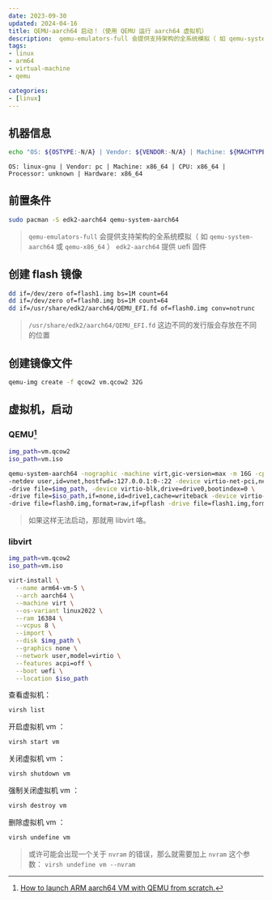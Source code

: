 ```yaml
---
date: 2023-09-30
updated: 2024-04-16
title: QEMU-aarch64 启动！（使用 QEMU 运行 aarch64 虚拟机）
description:  qemu-emulators-full 会提供支持架构的全系统模拟（ 如 qemu-system-aarch64 或 qemu-x86_64 ） edk2-aarch64 提供 uefi 固件
tags:
- linux
- arm64
- virtual-machine
- qemu

categories:
- [linux]
---
```


## 机器信息

```sh
echo "OS: ${OSTYPE:-N/A} | Vendor: ${VENDOR:-N/A} | Machine: ${MACHTYPE:-N/A} | CPU: ${CPUTYPE:-N/A} | Processor: ${$(uname -p 2>/dev/null):-N/A} | Hardware: ${$(uname -m 2>/dev/null):-N/A}"
```

```
OS: linux-gnu | Vendor: pc | Machine: x86_64 | CPU: x86_64 | Processor: unknown | Hardware: x86_64
```

## 前置条件

```sh
sudo pacman -S edk2-aarch64 qemu-system-aarch64
```

> `qemu-emulators-full` 会提供支持架构的全系统模拟（ 如 `qemu-system-aarch64` 或 `qemu-x86_64` ）
> `edk2-aarch64` 提供 uefi 固件

## 创建 flash 镜像

```sh
dd if=/dev/zero of=flash1.img bs=1M count=64
dd if=/dev/zero of=flash0.img bs=1M count=64
dd if=/usr/share/edk2/aarch64/QEMU_EFI.fd of=flash0.img conv=notrunc
```

> `/usr/share/edk2/aarch64/QEMU_EFI.fd` 这边不同的发行版会存放在不同的位置

## 创建镜像文件

```sh
qemu-img create -f qcow2 vm.qcow2 32G
```

## 虚拟机，启动

### QEMU[^1]

```bash
img_path=vm.qcow2
iso_path=vm.iso

qemu-system-aarch64 -nographic -machine virt,gic-version=max -m 16G -cpu max -smp 4 \
-netdev user,id=vnet,hostfwd=:127.0.0.1:0-:22 -device virtio-net-pci,netdev=vnet \
-drive file=$img_path, -device virtio-blk,drive=drive0,bootindex=0 \
-drive file=$iso_path,if=none,id=drive1,cache=writeback -device virtio-blk,drive=drive1,bootindex=1 \
-drive file=flash0.img,format=raw,if=pflash -drive file=flash1.img,format=raw,if=pflash
```

> 如果这样无法启动，那就用 libvirt 咯。

### libvirt

```bash
img_path=vm.qcow2
iso_path=vm.iso

virt-install \
  --name arm64-vm-5 \
  --arch aarch64 \
  --machine virt \
  --os-variant linux2022 \
  --ram 16384 \
  --vcpus 8 \
  --import \
  --disk $img_path \
  --graphics none \
  --network user,model=virtio \
  --features acpi=off \
  --boot uefi \
  --location $iso_path
```

查看虚拟机：

```sh
virsh list
```

开启虚拟机 vm ：

```sh
virsh start vm
```

关闭虚拟机 vm ：

```sh
virsh shutdown vm
```

强制关闭虚拟机 vm ：

```sh
virsh destroy vm
```

删除虚拟机 vm ：

```sh
virsh undefine vm
```

> 或许可能会出现一个关于 `nvram` 的错误，那么就需要加上 `nvram` 这个参数：
> `virsh undefine vm --nvram`

[^1]: [How to launch ARM aarch64 VM with QEMU from scratch.](https://futurewei-cloud.github.io/ARM-Datacenter/qemu/how-to-launch-aarch64-vm/)
